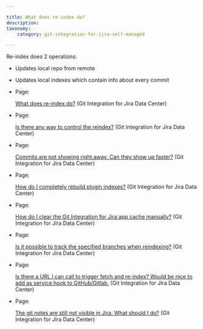 ```yaml
---

title: What does re-index do?
description:
taxonomy:
    category: git-integration-for-jira-self-managed

---
```

Re-index does 2 operations:

*   Updates local repo from remote

*   Updates local indexes which contain info about every commit


*   Page:

    [What does re-index do?](/wiki/spaces/GIJDC/pages/2054291457) (Git Integration for Jira Data Center)

*   Page:

    [Is there any way to control the reindex?](/wiki/spaces/GIJDC/pages/2053275662) (Git Integration for Jira Data Center)

*   Page:

    [Commits are not showing right away. Can they show up faster?](/wiki/spaces/GIJDC/pages/2053570566) (Git Integration for Jira Data Center)

*   Page:

    [How do I completely rebuild plugin indexes?](/wiki/spaces/GIJDC/pages/2053734434) (Git Integration for Jira Data Center)

*   Page:

    [How do I clear the Git Integration for Jira app cache manually?](/wiki/spaces/GIJDC/pages/2053406737) (Git Integration for Jira Data Center)

*   Page:

    [Is it possible to track the specified branches when reindexing?](/wiki/spaces/GIJDC/pages/2053406744) (Git Integration for Jira Data Center)

*   Page:

    [Is there a URL I can call to trigger fetch and re-index? Would be nice to add as service hook to GitHub/Gitlab.](/wiki/spaces/GIJDC/pages/2053832750) (Git Integration for Jira Data Center)

*   Page:

    [The git notes are still not visible in Jira. What should I do?](/wiki/spaces/GIJDC/pages/2054225956) (Git Integration for Jira Data Center)